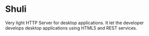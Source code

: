 Shuli
=====

Very light HTTP Server for desktop applications.
It let the developer develops desktop applications using HTML5 and REST services.
